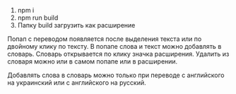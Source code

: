 1) npm i
2) npm run build
3) Папку build загрузить как расширение

Попап с переводом появляется после выделения текста или по двойному клику по тексту.
В попапе слова и текст можно добавлять в словарь. Словарь открывается по клику значка расширения. 
Удалить из словаря можно или в самом попапе или в расширении.

Добавлять слова в словарь можно только при переводе с английского на украинский или с английского на русский.
